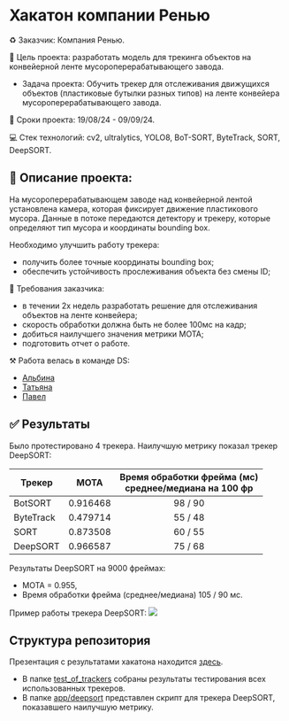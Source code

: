 # Хакатон компании Ренью
♻️ Заказчик: Компания Ренью.

📑 Цель проекта: разработать модель для трекинга объектов на конвейерной ленте мусороперерабатывающего завода. 
   - Задача проекта:  Обучить трекер для отслеживания движущихся объектов (пластиковые бутылки разных типов) на ленте конвейера мусороперерабатывающего завода. 

📌 Сроки проекта: 19/08/24 - 09/09/24.

💻 Стек технологий: cv2, ultralytics, YOLO8, BoT-SORT, ByteTrack, SORT, DeepSORT.

## 📝 Описание проекта:
На мусороперерабатывающем заводе над конвейерной лентой установлена камера, которая фиксирует движение пластикового мусора. Данные в потоке передаются детектору и трекеру, которые определяют тип мусора и координаты bounding box.

Необходимо улучшить работу трекера:
- получить более точные координаты bounding box;
- обеспечить устойчивость прослеживания объекта без смены ID;

📌 Требования заказчика:
* в течении 2х недель разработать решение для отслеживания объектов на ленте конвейера;
* скорость обработки должна быть не более 100мс на кадр;
* добиться наилучшего значения метрики MOTA;
* подготовить отчет о работе.

⚒️ Работа велась в команде DS:
- [Альбина](https://github.com/usaeva-a)
- [Татьяна](https://github.com/GilevaTanya) 
- [Павел](https://github.com/keyboardnorth) 

## ✅ Результаты
Было протестировано 4 трекера. Наилучшую метрику показал трекер DeepSORT: 

| Трекер | MOTA | Время обработки фрейма (мс) <br> среднее/медиана на 100 фр |
| --- | --- | :-: |
| BotSORT | 0.916468 | 98 / 90 |
| ByteTrack | 0.479714 | 55 / 48 |
| SORT | 0.873508 | 60 / 55 |
| DeepSORT | 0.966587 | 75 / 68 |

Результаты DeepSORT на 9000 фреймах: 
- MOTA = 0.955,
- Время обработки фрейма (среднее/медиана) 105 / 90 мс.

Пример работы трекера DeepSORT:
![](https://github.com/usaeva-a/renew_hackathon/blob/0245a033d1c6dbdf7176b266f00f1dc69487c217/pics/example.gif)

## Структура репозитория
Презентация с результатами хакатона находится [здесь](Renue_results.pdf).
- В папке [test_of_trackers](test_of_trackers) собраны результаты тестирования всех использованных трекеров.
- В папке [app/deepsort](app/deepsort) представлен скрипт для трекера DeepSORT, показавшего наилучшую метрику.
